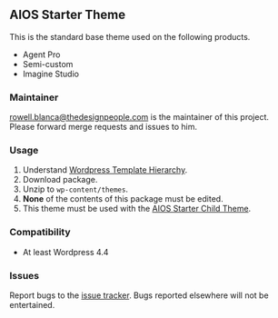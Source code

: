## AIOS Starter Theme

This is the standard base theme used on the following products.

* Agent Pro
* Semi-custom
* Imagine Studio

### Maintainer
[rowell.blanca@thedesignpeople.com](rowell.blanca@thedesignpeople.com) is the maintainer of this project. Please forward merge requests and issues to him.

### Usage

1. Understand [Wordpress Template Hierarchy](https://developer.wordpress.org/themes/basics/template-hierarchy/).
2. Download package.
3. Unzip to `wp-content/themes`.
4. **None** of the contents of this package must be edited. 
5. This theme must be used with the [AIOS Starter Child Theme](http://gitlab.thedesignpeople.net/Themes/aios-starter-theme-child).

### Compatibility

* At least Wordpress 4.4

### Issues

Report bugs to the [issue tracker](http://gitlab.thedesignpeople.net/Themes/aios-starter-theme/issues). Bugs reported elsewhere will not be entertained.